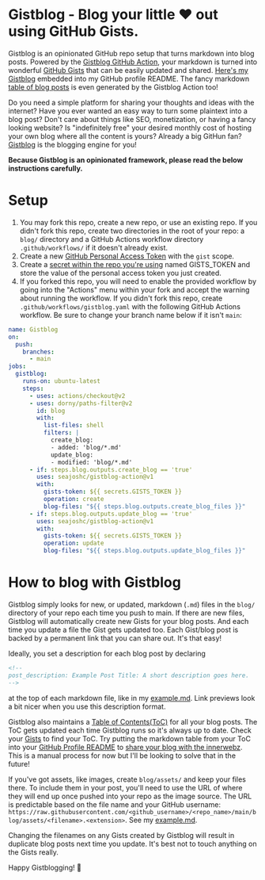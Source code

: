 # Gistblog - Blog your little ❤️ out using GitHub Gists.

Gistblog is an opinionated GitHub repo setup that turns markdown into blog posts. Powered by the [Gistblog GitHub Action](https://github.com/seajoshc/gistblog-action#readme), your markdown is turned into wonderful [GitHub Gists](https://gist.github.com/) that can be easily updated and shared. [Here's my Gistblog](https://github.com/seajoshc) embedded into my GitHub profile README. The fancy markdown [table of blog posts](https://gist.github.com/seajoshc/d898750deca042b9b241ad8b79bcac96) is even generated by the Gistblog Action too!

Do you need a simple platform for sharing your thoughts and ideas with the internet? Have you ever wanted an easy way to turn some plaintext into a blog post? Don't care about things like SEO, monetization, or having a fancy looking website? Is "indefinitely free" your desired monthly cost of hosting your own blog where all the content is yours? Already a big GitHun fan? [Gistblog](https://github.com/seajoshc/gistblog-action#readme) is the blogging engine for you!

**Because Gistblog is an opinionated framework, please read the below instructions carefully.**

# Setup

1. You may fork this repo, create a new repo, or use an existing repo. If you didn't fork this repo, create two directories in the root of your repo: a `blog/` directory and a GitHub Actions workflow directory `.github/workflows/` if it doesn't already exist.
1. Create a new [GitHub Personal Access Token](https://docs.github.com/en/authentication/keeping-your-account-and-data-secure/creating-a-personal-access-token) with the `gist` scope.
1. Create a [secret within the repo you're using](https://docs.github.com/en/actions/security-guides/encrypted-secrets) named GISTS_TOKEN and store the value of the personal access token you just created.
1. If you forked this repo, you will need to enable the provided workflow by going into the "Actions" menu within your fork and accept the warning about running the workflow. If you didn't fork this repo, create `.github/workflows/gistblog.yaml` with the following GitHub Actions workflow. Be sure to change your branch name below if it isn't `main`:

```yaml
name: Gistblog
on:
  push:
    branches:
      - main
jobs:
  gistblog:
    runs-on: ubuntu-latest
    steps:
      - uses: actions/checkout@v2
      - uses: dorny/paths-filter@v2
        id: blog
        with:
          list-files: shell
          filters: |
            create_blog:
            - added: 'blog/*.md'
            update_blog:
            - modified: 'blog/*.md'
      - if: steps.blog.outputs.create_blog == 'true'
        uses: seajoshc/gistblog-action@v1
        with:
          gists-token: ${{ secrets.GISTS_TOKEN }}
          operation: create
          blog-files: "${{ steps.blog.outputs.create_blog_files }}"
      - if: steps.blog.outputs.update_blog == 'true'
        uses: seajoshc/gistblog-action@v1
        with:
          gists-token: ${{ secrets.GISTS_TOKEN }}
          operation: update
          blog-files: "${{ steps.blog.outputs.update_blog_files }}"
```

# How to blog with Gistblog

Gistblog simply looks for new, or updated, markdown (`.md`) files in the `blog/` directory of your repo each time you push to main. If there are new files, Gistblog will automatically create new Gists for your blog posts. And each time you update a file the Gist gets updated too. Each Gist/blog post is backed by a permanent link that you can share out. It's that easy!

Ideally, you set a description for each blog post by declaring

```html
<!--
post_description: Example Post Title: A short description goes here. 
-->
```

at the top of each markdown file, like in my [example.md](./blog/example.md). Link previews look a bit nicer when you use this description format.

Gistblog also maintains a [Table of Contents(ToC)](https://gist.github.com/seajoshc/d898750deca042b9b241ad8b79bcac96) for all your blog posts. The ToC gets updated each time Gistblog runs so it's always up to date. Check your [Gists](https://gist.github.com) to find your ToC. Try putting the markdown table from your ToC into your [GitHub Profile README](https://docs.github.com/en/account-and-profile/setting-up-and-managing-your-github-profile/customizing-your-profile/managing-your-profile-readme) to [share your blog with the innerwebz](https://github.com/seajoshc). This is a manual process for now but I'll be looking to solve that in the future!

If you've got assets, like images, create `blog/assets/` and keep your files there. To include them in your post, you'll need to use the URL of where they will end up once pushed into your repo as the image source. The URL is predictable based on the file name and your GitHub username: `https://raw.githubusercontent.com/<github_username>/<repo_name>/main/blog/assets/<filename>.<extension>`. See my [example.md](./blog/example.md).

Changing the filenames on any Gists created by Gistblog will result in duplicate blog posts next time you update. It's best not to touch anything on the Gists really.

Happy Gistblogging! 🎉

